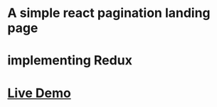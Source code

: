 # A simple react pagination landing page

# implementing Redux

# [Live Demo](https://620f931e500cf91087a05116--gracious-almeida-4e448e.netlify.app)
